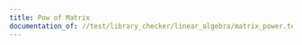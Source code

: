 ```yaml
---
title: Pow of Matrix
documentation_of: //test/library_checker/linear_algebra/matrix_power.test.py
---
```


